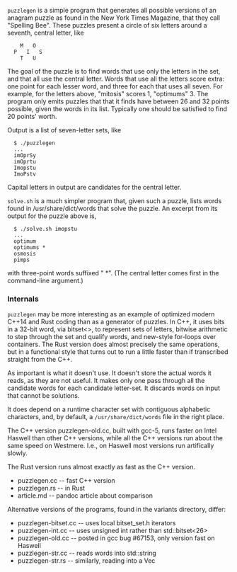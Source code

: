 ```puzzlegen``` is a simple program that generates all
possible versions of an anagram puzzle as found in the New York Times
Magazine, that they call "Spelling Bee".  These puzzles present a circle
of six letters around a seventh, central letter, like
```
    M   O
  P   I   S
    T   U
```
The goal of the puzzle is to find words that use only the letters in the
set, and that all use the central letter.  Words that use all the letters
score extra: one point for each lesser word, and three for each that uses
all seven.  For example, for the letters above, "mitosis" scores 1,
"optimums" 3.  The program only emits puzzles that that it finds have
between 26 and 32 points possible, given the words in its list.
Typically one should be satisfied to find 20 points' worth.

Output is a list of seven-letter sets, like
```
  $ ./puzzlegen
  ...
  imOprSy
  imOprtu
  Imopstu
  ImoPstv
```
Capital letters in output are candidates for the central letter.

```solve.sh``` is a much simpler program that, given such a puzzle,
lists words found in /usr/share/dict/words that solve the puzzle. An
excerpt from its output for the puzzle above is,
```
  $ ./solve.sh imopstu
  ...
  optimum
  optimums *
  osmosis
  pimps
```
with three-point words suffixed " *".  (The central letter comes first
in the command-line argument.)

### Internals

```puzzlegen``` may be more interesting as an example of optimized modern
C++14 and Rust coding than as a generator of puzzles.  In C++, it uses bits in
a 32-bit word, via bitset<>, to represent sets of letters, bitwise arithmetic
to step through the set and qualify words, and new-style for-loops over
containers.  The Rust version does almost precisely the same operations,
but in a functional style that turns out to run a little faster than if
transcribed straight from the C++.

As important is what it doesn't use.  It doesn't store the actual words it
reads, as they are not useful.  It makes only one pass through all the candidate
words for each candidate letter-set.  It discards words on input that cannot
be solutions.

It does depend on a runtime character set with contiguous alphabetic
characters, and, by default, a ```/usr/share/dict/words``` file in the right
place.

The C++ version puzzlegen-old.cc, built with gcc-5, runs faster on Intel
Haswell than other C++ versions, while all the C++ versions run about the
same speed on Westmere.  I.e., on Haswell most versions run artifically
slowly.

The Rust version runs almost exactly as fast as the  C++ version.

  - puzzlegen.cc     -- fast C++ version
  - puzzlegen.rs     -- in Rust
  - article.md       -- pandoc article about comparison

Alternative versions of the programs, found in the variants directory, differ:

  - puzzlegen-bitset.cc -- uses local bitset_set.h iterators
  - puzzlegen-int.cc -- uses unsigned int rather than std::bitset<26>
  - puzzlegen-old.cc -- posted in gcc bug #67153, only version fast on Haswell
  - puzzlegen-str.cc -- reads words into std::string
  - puzzlegen-str.rs -- similarly, reading into a Vec<u8>
  
